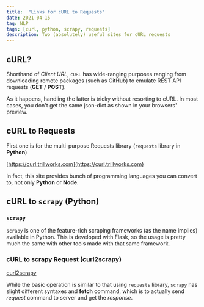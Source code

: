 ```yaml
---
title:  "Links for cURL to Requests"
date: 2021-04-15
tag: NLP
tags: [curl, python, scrapy, requests]
description: Two (absolutely) useful sites for cURL requests
---
```


## cURL?
Shorthand of *Client URL*, `cURL` has wide-ranging purposes ranging from  downloading remote packages (such as GitHub) to emulate REST API requests (**GET** / **POST**).

As it happens, handling the latter is tricky without resorting to cURL. In most cases, you don't get the same json-dict as shown in your browsers' preview.

## cURL to Requests
First one is for the multi-purpose Requests library (`requests` library in **Python**)

[https://curl.trillworks.com](https://curl.trillworks.com)

In fact, this site provides bunch of programming languages you can convert to, not only **Python** or **Node**.

## cURL to `scrapy` (Python)

### `scrapy`
`scrapy` is one of the feature-rich scraping frameworks (as the name implies) available in Python. This is developed with Flask, so the usage is pretty much the same with other tools made with that same framework.

### cURL to scrapy Request (curl2scrapy)

[curl2scrapy](https://michael-shub.github.io/curl2scrapy/)

While the basic operation is similar to that using `requests` library, `scrapy` has slight different syntaxes and **fetch** command, which is to actually send *request* command to server and get the *response*.
